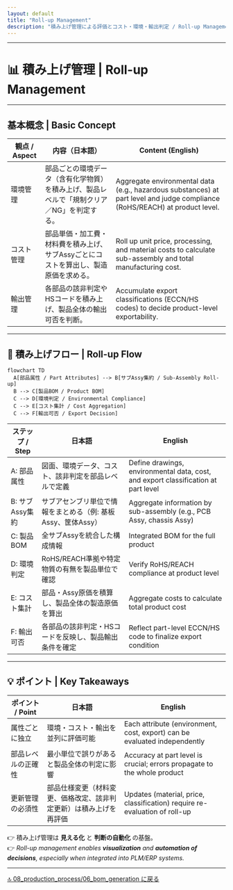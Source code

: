 ```yaml
---
layout: default
title: "Roll-up Management"
description: "積み上げ管理による評価とコスト・環境・輸出判定 / Roll-up Management for Cost, Environment, and Export"
---
```


---

# 📊 積み上げ管理 | Roll-up Management

---

## 基本概念 | Basic Concept

| 観点 / Aspect | 内容（日本語） | Content (English) |
|---------------|----------------|-------------------|
| 環境管理 | 部品ごとの環境データ（含有化学物質）を積み上げ、製品レベルで「規制クリア／NG」を判定する。 | Aggregate environmental data (e.g., hazardous substances) at part level and judge compliance (RoHS/REACH) at product level. |
| コスト管理 | 部品単価・加工費・材料費を積み上げ、サブAssyごとにコストを算出し、製造原価を求める。 | Roll up unit price, processing, and material costs to calculate sub-assembly and total manufacturing cost. |
| 輸出管理 | 各部品の該非判定やHSコードを積み上げ、製品全体の輸出可否を判断。 | Accumulate export classifications (ECCN/HS codes) to decide product-level exportability. |

---

## 🔗 積み上げフロー | Roll-up Flow

```mermaid
flowchart TD
  A[部品属性 / Part Attributes] --> B[サブAssy集約 / Sub-Assembly Roll-up]
  B --> C[製品BOM / Product BOM]
  C --> D[環境判定 / Environmental Compliance]
  C --> E[コスト集計 / Cost Aggregation]
  C --> F[輸出可否 / Export Decision]
```

| ステップ / Step | 日本語 | English |
|----------------|--------|---------|
| A: 部品属性 | 図面、環境データ、コスト、該非判定を部品レベルで定義 | Define drawings, environmental data, cost, and export classification at part level |
| B: サブAssy集約 | サブアセンブリ単位で情報をまとめる（例: 基板Assy、筐体Assy） | Aggregate information by sub-assembly (e.g., PCB Assy, chassis Assy) |
| C: 製品BOM | 全サブAssyを統合した構成情報 | Integrated BOM for the full product |
| D: 環境判定 | RoHS/REACH準拠や特定物質の有無を製品単位で確認 | Verify RoHS/REACH compliance at product level |
| E: コスト集計 | 部品・Assy原価を積算し、製品全体の製造原価を算出 | Aggregate costs to calculate total product cost |
| F: 輸出可否 | 各部品の該非判定・HSコードを反映し、製品輸出条件を確定 | Reflect part-level ECCN/HS code to finalize export condition |

---

## 💡 ポイント | Key Takeaways

| ポイント / Point | 日本語 | English |
|------------------|--------|---------|
| 属性ごとに独立 | 環境・コスト・輸出を並列に評価可能 | Each attribute (environment, cost, export) can be evaluated independently |
| 部品レベルの正確性 | 最小単位で誤りがあると製品全体の判定に影響 | Accuracy at part level is crucial; errors propagate to the whole product |
| 更新管理の必須性 | 部品仕様変更（材料変更、価格改定、該非判定更新）は積み上げを再評価 | Updates (material, price, classification) require re-evaluation of roll-up |

👉 積み上げ管理は **見える化** と **判断の自動化** の基盤。  
👉 *Roll-up management enables **visualization** and **automation of decisions**, especially when integrated into PLM/ERP systems.*  

---

[🔝 08_production_process/06_bom_generation に戻る ](./)

